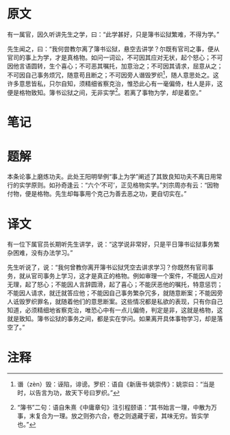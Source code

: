 # 原文
有一属官，因久听讲先生之学，曰：“此学甚好，只是簿书讼狱繁难，不得为学。”

先生闻之，曰：“我何尝教尔离了簿书讼狱，悬空去讲学？尔既有官司之事，便从官司的事上为学，才是真格物。如问一词讼，不可因其应对无状，起个怒心；不可因他言语圆转，生个喜心；不可恶其嘱托，加意治之；不可因其请求，屈意从之；不可因自己事务烦冗，随意苟且断之；不可因旁人谮毁罗织[^1]，随人意思处之。这许多意思皆私，只尔自知，须精细省察克治，惟恐此心有一毫偏倚，杜人是非，这便是格物致知。簿书讼狱之间，无非实学[^2]。若离了事物为学，却是着空。”
# 笔记

# 题解
本条论事上磨炼功夫。此处王阳明举例“事上为学”阐述了其致良知功夫不离日用常行的实学原则。如孙奇逢云：“六个‘不可’，正见格物实学。”刘宗周亦有云：“因物付物，便是格物。先生却每事用个克己为善去恶之功，更自切实在。”
# 译文
有一位下属官员长期听先生讲学，说：“这学说非常好，只是平日簿书讼狱事务繁杂困难，没有办法学习。”

先生听说了，说：“我何曾教你离开簿书讼狱凭空去讲求学习？你既然有官司事务，就从官司事务上学习，这才是真正的格物。例如审理一个案件，不能因人应对无理，起了怒心；不能因人言辞圆滑，起了喜心；不能厌恶他的嘱托，特意惩罚；不能因人请求，就迁就答应他；不能因自己事务繁杂冗多，就随意断案；不能因旁人诋毁罗织罪名，就随着他们的意思断案。这些情况都是私欲的表现，只有你自己知道，必须精细地省察克治，唯恐心中有一点儿偏倚，判定是非，这就是格物，这就是致知。簿书讼狱的事务之间，都是实在学问。如果离开具体事物学习，却是落空了。”
# 注释

[^1]: 谮（zèn）毁：诬陷，诽谤。罗织：语自《新唐书·姚崇传》：姚崇曰：“当是时，以告言为功，故天下号曰罗织。”
[^2]: “簿书”二句：语自朱熹《中庸章句》注引程颐语：“其书始言一理，中散为万事，末复合为一理。放之则弥六合，卷之则退藏于密，其味无穷。皆实学也。”